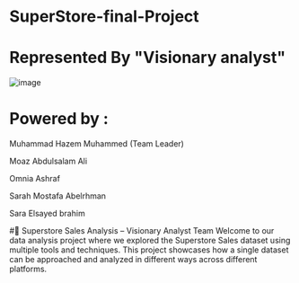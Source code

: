 # SuperStore-final-Project
# Represented By "Visionary analyst"
![image](https://github.com/user-attachments/assets/2dd92037-75ae-417e-aa20-71c6c63c44c9)
# Powered by :
Muhammad Hazem Muhammed (Team Leader)

Moaz Abdulsalam Ali

Omnia Ashraf

Sarah Mostafa Abelrhman

Sara Elsayed brahim

#🧠 Superstore Sales Analysis – Visionary Analyst Team
Welcome to our data analysis project where we explored the Superstore Sales dataset using multiple tools and techniques. This project showcases how a single dataset can be approached and analyzed in different ways across different platforms.

